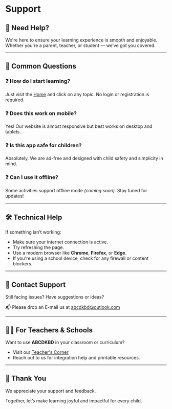 # Support

## 🙋 Need Help?

We're here to ensure your learning experience is smooth and enjoyable.  
Whether you're a parent, teacher, or student — we’ve got you covered.

---

## 📌 Common Questions

### ❓ How do I start learning?

Just visit the [Home](/home) and click on any topic. No login or registration is required.

### ❓ Does this work on mobile?

Yes! Our website is almost responsive but best works on desktop and tablets.

### ❓ Is this app safe for children?

Absolutely. We are ad-free and designed with child safety and simplicity in mind.

### ❓ Can I use it offline?

Some activities support offline mode _(coming soon)_. Stay tuned for updates!

---

## 🛠️ Technical Help

If something isn’t working:

- Make sure your internet connection is active.
- Try refreshing the page.
- Use a modern browser like **Chrome**, **Firefox**, or **Edge**.
- If you're using a school device, check for any firewall or content blockers.

---

## 💌 Contact Support

Still facing issues? Have suggestions or ideas?

📬 Please drop an E-mail us at [abcdkbd@outlook.com](mailto:abcdkbd@outlook.com)

---

## 🧑‍🏫 For Teachers & Schools

Want to use **ABCDKBD** in your classroom or curriculum?

- Visit our [Teacher's Corner](/teacher)
- Reach out to us for integration help and printable resources.

---

## 🙌 Thank You

We appreciate your support and feedback.

Together, let’s make learning joyful and impactful for every child.

